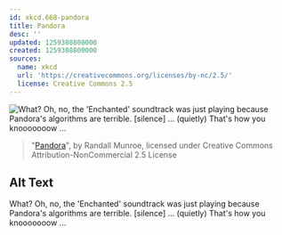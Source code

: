 ```yaml
---
id: xkcd.668-pandora
title: Pandora
desc: ''
updated: 1259308800000
created: 1259308800000
sources:
  name: xkcd
  url: 'https://creativecommons.org/licenses/by-nc/2.5/'
  license: Creative Commons 2.5
---
```

![What?  Oh, no, the 'Enchanted' soundtrack was just playing because Pandora's algorithms are terrible.  \[silence\] ... (quietly) That's how you knooooooow ...](https://imgs.xkcd.com/comics/pandora.png)
> "[Pandora](https://xkcd.com/668/)", by Randall Munroe, licensed under Creative Commons Attribution-NonCommercial 2.5 License

## Alt Text
What?  Oh, no, the 'Enchanted' soundtrack was just playing because Pandora's algorithms are terrible.  \[silence\] ... (quietly) That's how you knooooooow ...
